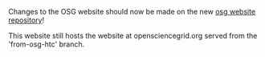Changes to the OSG website should now be made on the new [osg website repository](https://github.com/opensciencegrid/opensciencegrid.github.io)!

This website still hosts the website at opensciencegrid.org served from the 'from-osg-htc' branch. 
